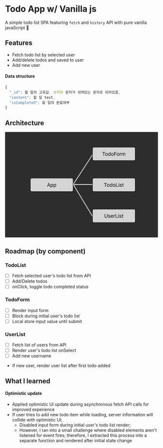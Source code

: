 
# Todo App w/ Vanilla js
A simple todo list SPA featuring `fetch` and `history` API with pure vanilla javaScript 🍦

## Features
- Fetch todo list by selected user
- Add/delete todos and saved to user
- Add new user

#### Data structure
```javascript
{
  "_id": 할 일의 고유값. 숫자와 문자가 섞여있는 문자로 되어있음,
  "content": 할 일 text,
  "isCompleted": 할 일의 완료여부
}
```

## Architecture
![App Architecture](/App_Structure.png?raw=true)

## Roadmap (by component)
### TodoList
- [ ]  Fetch selected user's todo list from API
- [ ]  Add/Delete todos
- [ ]  onClick, toggle todo completed status

### TodoForm
- [ ]  Render input form
- [ ]  Block during initial user's todo list
- [ ]  Local store input value until submit 

### UserList
- [ ]  Fetch list of users from API
- [ ]  Render user's todo list onSelect
- [ ]  Add new username
  - If new user, render user list after first todo added

## What I learned
#### Optimistic update
- Applied optimistic UI update during asynchronous fetch API calls for improved experience
- If user tries to add new todo item while loading, server information will collide with optimistic UI;
  - Disabled input form during initial user's todo list render;
  - However, I ran into a small challenge where disabled elements aren't listened for event fires; therefore, I extracted this process into a separate function and rendered after initial state change
